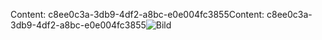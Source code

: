 <span data-ttu-id="58af8-101">Content: c8ee0c3a-3db9-4df2-a8bc-e0e004fc3855</span><span class="sxs-lookup"><span data-stu-id="58af8-101">Content: c8ee0c3a-3db9-4df2-a8bc-e0e004fc3855</span></span>![Bild](f71211ca-9f6d-4f76-b6f7-d805efae317b.png)
